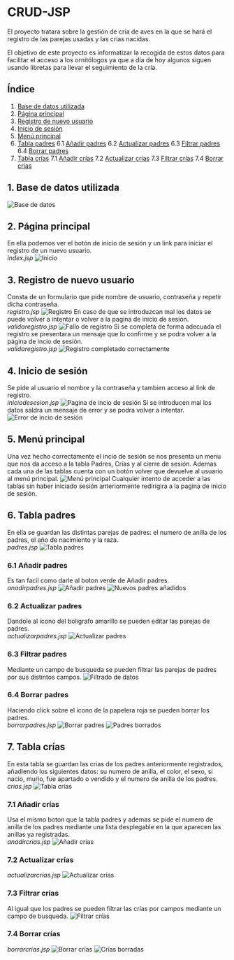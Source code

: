 # CRUD-JSP

El proyecto tratara sobre la gestión de cría de aves en la que se hará el registro de las parejas usadas y las crias nacidas.

El objetivo de este proyecto es informatizar la recogida de estos datos para facilitar el acceso a los ornitólogos ya
que a día de hoy algunos siguen usando libretas para llevar el seguimiento de la cría.

## Índice 
1. [Base de datos utilizada](#id1) 
2. [Página principal](#id2)
3. [Registro de nuevo usuario](#id3)
4. [Inicio de sesión](#id4)
5. [Menú principal](#id5)
6. [Tabla padres](#id6)
  6.1 [Añadir padres](#id6.1)
  6.2 [Actualizar padres](#id6.2)
  6.3 [Filtrar padres](#id6.3)
  6.4 [Borrar padres](#id6.4)
7. [Tabla crías](#id7)
  7.1 [Añadir crías](#id7.1)
  7.2 [Actualizar crías](#id7.2)
  7.3 [Filtrar crías](#id7.3)
  7.4 [Borrar crías](#id7.4)

## 1. Base de datos utilizada<a name="id1"></a>
<img src="Capturas/basededatos.png" alt="Base de datos">
<br>

## 2. Página principal<a name="id2"></a>
En ella podemos ver el botón de inicio de sesión y un link para iniciar el registro de un nuevo usuario.<br>
*index.jsp*
<img src="Capturas/img1.png" alt="Inicio">
<br>

## 3. Registro de nuevo usuario<a name="id3"></a>
Consta de un formulario que pide nombre de usuario, contraseña y repetir dicha contraseña.<br>
*registro.jsp*
<img src="Capturas/img2.png" alt="Registro">
En caso de que se introduzcan mal los datos se puede volver a intentar o volver a la pagina de inicio de sesión.
*validaregistro.jsp*
<img src="Capturas/img3.png" alt="Fallo de registro">
Si se completa de forma adecuada el registro se presentara un mensaje que lo confirme y se podra volver a la página de incio de sesión.<br>
*validaregistro.jsp*
<img src="Capturas/img4.png" alt="Registro completado correctamente">
<br>

## 4. Inicio de sesión<a name="id4"></a>
Se pide al usuario el nombre y la contraseña y tambien acceso al link de registro.<br>
*iniciodesesion.jsp*
<img src="Capturas/img5.png" alt="Pagina de incio de sesión">
Si se introducen mal los datos saldra un mensaje de error y se podra volver a intentar.
<img src="Capturas/img6.png" alt="Error de incio de sesión">
<br>

## 5. Menú principal<a name="id5"></a>
Una vez hecho correctamente el incio de sesión se nos presenta un menu que nos da acceso a la tabla Padres, Crías y al cierre de sesión.
Ademas cada una de las tablas cuenta con un botón volver que devuelve al usuario al menú principal.
<img src="Capturas/img7.png" alt="Menú principal">
Cualquier intento de acceder a las tablas sin haber iniciado sesión anteriormente redirigira a la pagina de inicio de sesión.

## 6. Tabla padres<a name="id6"></a>
En ella se guardan las distintas parejas de padres: el numero de anilla de los padres, el año de nacimiento y la raza.<br>
*padres.jsp*
<img src="Capturas/img8.png" alt="Tabla padres">
<br>

### 6.1 Añadir padres<a name="id6.1"></a>
Es tan facil como darle al boton verde de Añadir padres.<br>
*anadirpadres.jsp*
<img src="Capturas/img9.png" alt="Añadir padres">
<img src="Capturas/img10.png" alt="Nuevos padres añadidos">
<br>

### 6.2 Actualizar padres<a name="id6.2"></a>
Dandole al icono del boligrafo amarillo se pueden editar las parejas de padres.<br>
*actualizarpadres.jsp*
<img src="Capturas/img11.png" alt="Actualizar padres">
<br>

### 6.3 Filtrar padres<a name="id6.3"></a>
Mediante un campo de busqueda se pueden filtrar las parejas de padres por sus distintos campos.
<img src="Capturas/img12.png" alt="Filtrado de datos">

### 6.4 Borrar padres<a name="id6.4"></a>
Haciendo click sobre el icono de la papelera roja se pueden borrar los padres.<br>
*borrarpadres.jsp*
<img src="Capturas/img13.png" alt="Borrar padres">
<img src="Capturas/img14.png" alt="Padres borrados">
<br>

## 7. Tabla crías<a name="id7"></a>
En esta tabla se guardan las crias de los padres anteriormente registrados, añadiendo los siguientes datos: su numero de anilla, el color, el sexo, si nacio, murio, fue apartado o vendido y el numero de anilla de los padres.<br>
*crias.jsp*
<img src="Capturas/img15.png" alt="Tabla crías">
<br>

### 7.1 Añadir crías<a name="id7.1"></a>
Usa el mismo boton que la tabla padres y ademas se pide el numero de anilla de los padres mediante una lista desplegable en la que aparecen las anillas ya registradas.<br>
*anadircrias.jsp*
<img src="Capturas/img16.png" alt="Añadir crías">
<br>

### 7.2 Actualizar crías<a name="id7.2"></a>
*actualizarcrias.jsp*
<img src="Capturas/img17.png" alt="Actualizar crías">
<br>

### 7.3 Filtrar crías<a name="id7.3"></a>
Al igual que los padres se pueden filtrar las crías por campos mediante un campo de busqueda.
<img src="Capturas/img18.png" alt="Filtrar crías">
<br>

### 7.4 Borrar crías<a name="id7.4"></a>
*borrarcrias.jsp*
<img src="Capturas/img19.png" alt="Borrar crías">
<img src="Capturas/img20.png" alt="Crías borradas">








